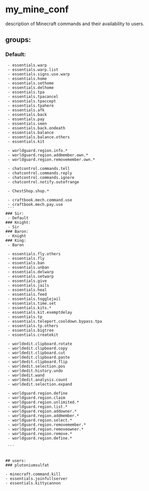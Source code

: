 # my_mine_conf
description of Minecraft commands and their availability to users. 


## groups:
###  Default:
   ```
    - essentials.warp
    - essentials.warp.list
    - essentials.signs.use.warp
    - essentials.home
    - essentials.sethome
    - essentials.delhome
    - essentials.tpa
    - essentials.tpacancel
    - essentials.tpaccept
    - essentials.tpahere
    - essentials.afk
    - essentials.back
    - essentials.pay
    - essentials.seen
    - essentials.back.ondeath
    - essentials.balance
    - essentials.balance.others
    - essentials.kit
    
    - worldguard.region.info.*
    - worldguard.region.addmember.own.*
    - worldguard.region.removemember.own.*
   
    - chatcontrol.commands.tell
    - chatcontrol.commands.reply
    - chatcontrol.commands.ignore
    - chatcontrol.notify.outofrange
    
    - ChestShop.shop.*
    
    - craftbook.mech.command.use
    - craftbook.mech.pay.use
    ```
### Sir:
    - Default
### Knight:
    - Sir
### Baron:
    - Knight
### King:
    - Baron
   
    - essentials.fly.others
    - essentials.fly
    - essentials.ban
    - essentials.unban
    - essentials.delwarp
    - essentials.setwarp
    - essentials.give
    - essentials.jails
    - essentials.heal
    - essentials.feed
    - essentials.togglejail
    - essentials.time.set
    - essentials.kits.*
    - essentials.kit.exemptdelay
    - essentials.tp
    - essentials.teleport.cooldown.bypass.tpa	
    - essentials.tp.others
    - essentials.bigtree
    - essentials.createkit
    
    - worldedit.clipboard.rotate
    - worldedit.clipboard.copy
    - worldedit.clipboard.cut
    - worldedit.clipboard.paste
    - worldedit.clipboard.flip
    - worldedit.selection.pos
    - worldedit.history.undo
    - worldedit.wand
    - worldedit.analysis.count
    - worldedit.selection.expand
    
    - worldguard.region.define
    - worldguard.region.claim
    - worldguard.region.unlimited.*
    - worldguard.region.list.*
    - worldguard.region.addowner.*
    - worldguard.region.addmember.*
    - worldguard.region.select.*
    - worldguard.region.removemember.*
    - worldguard.region.removeowner.*
    - worldguard.region.remove.*
    - worldguard.region.define.*
    
    ```
    
    
## users:
### plutoniumsulfat
```
    - minecraft.command.kill
    - essentials.joinfullserver
    - essentials.kittycannon
```
